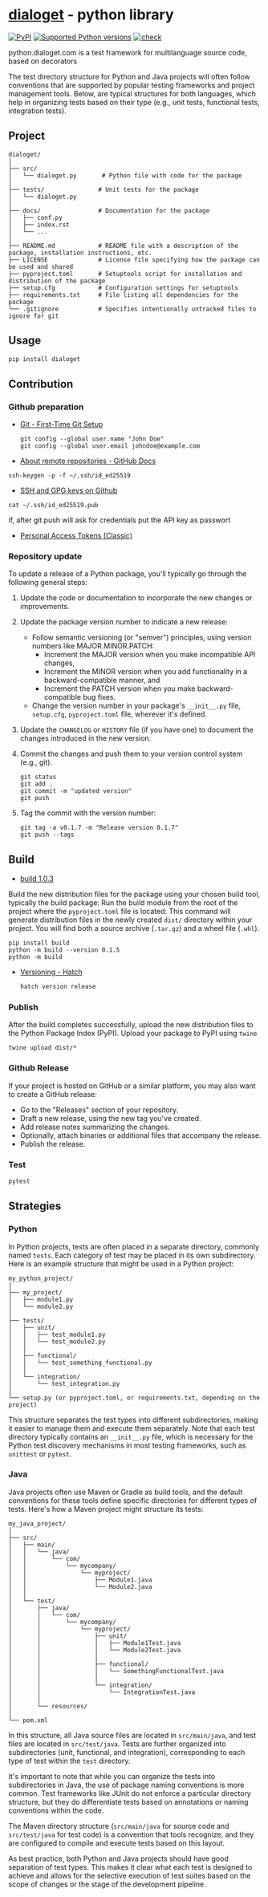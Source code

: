 # [dialoget](htttp://www.dialoget.com) - python library

[![PyPI](https://img.shields.io/pypi/v/dialoget?style=flat-square)](https://pypi.org/project/dialoget/)
[![Supported Python versions](https://img.shields.io/pypi/pyversions/dialoget.svg)](https://pypi.org/project/dialoget/)
[![check](https://github.com/dialoget/python/actions/workflows/check.yml/badge.svg)](https://github.com/dialoget/python/actions/workflows/check.yml)

python.dialoget.com is a test framework for multilanguage source code, based on decorators

The test directory structure for Python and Java projects will often follow conventions that are supported by popular testing frameworks and project management tools.
Below, are typical structures for both languages, which help in organizing tests based on their type (e.g., unit tests, functional tests, integration tests).


## Project
```
dialoget/
│
├── src/
│   └── dialoget.py       # Python file with code for the package
│
├── tests/               # Unit tests for the package
│   └── dialoget.py
│
├── docs/                # Documentation for the package
│   ├── conf.py
│   ├── index.rst
│   └── ...
│
├── README.md            # README file with a description of the package, installation instructions, etc.
├── LICENSE              # License file specifying how the package can be used and shared
├── pyproject.toml       # Setuptools script for installation and distribution of the package
├── setup.cfg            # Configuration settings for setuptools
├── requirements.txt     # File listing all dependencies for the package
└── .gitignore           # Specifies intentionally untracked files to ignore for git
```


## Usage

```bash
pip install dialoget
```



## Contribution


### Github preparation

+ [Git - First-Time Git Setup](https://git-scm.com/book/en/v2/Getting-Started-First-Time-Git-Setup)
   ```shell
   git config --global user.name "John Doe"
   git config --global user.email johndoe@example.com
   ```
  
+ [About remote repositories - GitHub Docs](https://docs.github.com/en/get-started/getting-started-with-git/about-remote-repositories#cloning-with-https-urls)
```shell
ssh-keygen -p -f ~/.ssh/id_ed25519
```

+ [SSH and GPG keys on Github](https://github.com/settings/keys)
```shell
cat ~/.ssh/id_ed25519.pub
```

if, after git push will ask for credentials put the API key as passwort
+ [Personal Access Tokens (Classic)](https://github.com/settings/tokens)


### Repository update

To update a release of a Python package, you'll typically go through the following general steps:

1. Update the code or documentation to incorporate the new changes or improvements.
   
2. Update the package version number to indicate a new release:
   - Follow semantic versioning (or "semver") principles, using version numbers like MAJOR.MINOR.PATCH:
     - Increment the MAJOR version when you make incompatible API changes,
     - Increment the MINOR version when you add functionality in a backward-compatible manner, and
     - Increment the PATCH version when you make backward-compatible bug fixes.
   - Change the version number in your package's `__init__.py` file, `setup.cfg`, `pyproject.toml` file, wherever it's defined.

3. Update the `CHANGELOG` or `HISTORY` file (if you have one) to document the changes introduced in the new version.

4. Commit the changes and push them to your version control system (e.g., git).
   ```shell
   git status
   git add .
   git commit -m "updated version"
   git push
   ```
   
5. Tag the commit with the version number:
   ```shell
   git tag -a v0.1.7 -m "Release version 0.1.7"
   git push --tags
   ```
   
## Build
+ [build 1.0.3](https://pypa-build.readthedocs.io/en/latest/)

Build the new distribution files for the package using your chosen build tool, typically the build package:
Run the build module from the root of the project where the `pyproject.toml` file is located:
This command will generate distribution files in the newly created `dist/` directory within your project. You will find both a source archive (`.tar.gz`) and a wheel file (`.whl`).
   ```shell
   pip install build
   python -m build --version 0.1.5
   python -m build
   ```


+ [Versioning - Hatch](https://hatch.pypa.io/latest/version/)
    ```bash
    hatch version release
    ```

### Publish
After the build completes successfully, upload the new distribution files to the Python Package Index (PyPI).
Upload your package to PyPI using `twine`
   ```shell
   twine upload dist/*
   ```

### Github Release



If your project is hosted on GitHub or a similar platform, you may also want to create a GitHub release:
- Go to the "Releases" section of your repository.
- Draft a new release, using the new tag you've created.
- Add release notes summarizing the changes.
- Optionally, attach binaries or additional files that accompany the release.
- Publish the release.


### Test
```bash
pytest
```

## Strategies

### Python

In Python projects, tests are often placed in a separate directory, commonly named `tests`. Each category of test may be placed in its own subdirectory. Here is an example structure that might be used in a Python project:

```
my_python_project/
│
├── my_project/
│   ├── module1.py
│   └── module2.py
│
├── tests/
│   ├── unit/
│   │   ├── test_module1.py
│   │   └── test_module2.py
│   │
│   ├── functional/
│   │   └── test_something_functional.py
│   │
│   └── integration/
│       └── test_integration.py
│
└── setup.py (or pyproject.toml, or requirements.txt, depending on the project)
```

This structure separates the test types into different subdirectories, making it easier to manage them and execute them separately. Note that each test directory typically contains an `__init__.py` file, which is necessary for the Python test discovery mechanisms in most testing frameworks, such as `unittest` or `pytest`.

### Java

Java projects often use Maven or Gradle as build tools, and the default conventions for these tools define specific directories for different types of tests. Here's how a Maven project might structure its tests:

```
my_java_project/
│
├── src/
│   ├── main/
│   │   └── java/
│   │       └── com/
│   │           └── mycompany/
│   │               └── myproject/
│   │                   ├── Module1.java
│   │                   └── Module2.java
│   │
│   └── test/
│       ├── java/
│       │   └── com/
│       │       └── mycompany/
│       │           └── myproject/
│       │               ├── unit/
│       │               │   ├── Module1Test.java
│       │               │   └── Module2Test.java
│       │               │
│       │               ├── functional/
│       │               │   └── SomethingFunctionalTest.java
│       │               │
│       │               └── integration/
│       │                   └── IntegrationTest.java
│       │
│       └── resources/
│
└── pom.xml
```

In this structure, all Java source files are located in `src/main/java`, and test files are located in `src/test/java`. Tests are further organized into subdirectories (unit, functional, and integration), corresponding to each type of test within the `test` directory.

It's important to note that while you can organize the tests into subdirectories in Java, the use of package naming conventions is more common. Test frameworks like JUnit do not enforce a particular directory structure, but they do differentiate tests based on annotations or naming conventions within the code.

The Maven directory structure (`src/main/java` for source code and `src/test/java` for test code) is a convention that tools recognize, and they are configured to compile and execute tests based on this layout.

As best practice, both Python and Java projects should have good separation of test types. This makes it clear what each test is designed to achieve and allows for the selective execution of test suites based on the scope of changes or the stage of the development pipeline.